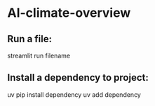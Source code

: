 # AI-climate-overview

## Run a file: 
streamlit run filename

## Install a dependency to project:
uv pip install dependency
uv add dependency